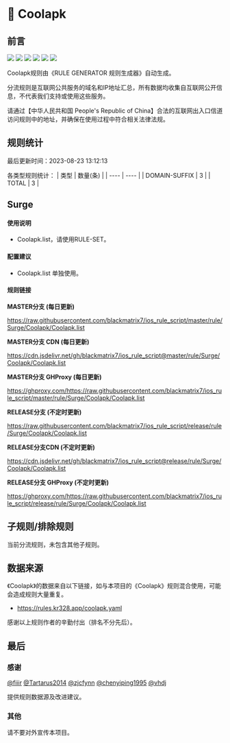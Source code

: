 # 🧸 Coolapk

## 前言

![](https://shields.io/badge/-移除重复规则-ff69b4) ![](https://shields.io/badge/-DOMAIN与DOMAIN--SUFFIX合并-green) ![](https://shields.io/badge/-DOMAIN--SUFFIX间合并-critical) ![](https://shields.io/badge/-DOMAIN与DOMAIN--KEYWORD合并-9cf) ![](https://shields.io/badge/-DOMAIN--SUFFIX与DOMAIN--KEYWORD合并-blue) ![](https://shields.io/badge/-IP--CIDR(6)合并-blueviolet) 

Coolapk规则由《RULE GENERATOR 规则生成器》自动生成。

分流规则是互联网公共服务的域名和IP地址汇总，所有数据均收集自互联网公开信息，不代表我们支持或使用这些服务。

请通过【中华人民共和国 People's Republic of China】合法的互联网出入口信道访问规则中的地址，并确保在使用过程中符合相关法律法规。

## 规则统计

最后更新时间：2023-08-23 13:12:13

各类型规则统计：
| 类型 | 数量(条)  | 
| ---- | ----  |
| DOMAIN-SUFFIX | 3  | 
| TOTAL | 3  | 


## Surge 

#### 使用说明
- Coolapk.list，请使用RULE-SET。

#### 配置建议
- Coolapk.list 单独使用。

#### 规则链接
**MASTER分支 (每日更新)**

https://raw.githubusercontent.com/blackmatrix7/ios_rule_script/master/rule/Surge/Coolapk/Coolapk.list

**MASTER分支 CDN (每日更新)**

https://cdn.jsdelivr.net/gh/blackmatrix7/ios_rule_script@master/rule/Surge/Coolapk/Coolapk.list

**MASTER分支 GHProxy (每日更新)**

https://ghproxy.com/https://raw.githubusercontent.com/blackmatrix7/ios_rule_script/master/rule/Surge/Coolapk/Coolapk.list

**RELEASE分支 (不定时更新)**

https://raw.githubusercontent.com/blackmatrix7/ios_rule_script/release/rule/Surge/Coolapk/Coolapk.list

**RELEASE分支CDN (不定时更新)**

https://cdn.jsdelivr.net/gh/blackmatrix7/ios_rule_script@release/rule/Surge/Coolapk/Coolapk.list

**RELEASE分支 GHProxy (不定时更新)**

https://ghproxy.com/https://raw.githubusercontent.com/blackmatrix7/ios_rule_script/release/rule/Surge/Coolapk/Coolapk.list

## 子规则/排除规则


当前分流规则，未包含其他子规则。

## 数据来源

《Coolapk》的数据来自以下链接，如与本项目的《Coolapk》规则混合使用，可能会造成规则大量重复。

- https://rules.kr328.app/coolapk.yaml


感谢以上规则作者的辛勤付出（排名不分先后）。

## 最后

### 感谢

[@fiiir](https://github.com/fiiir) [@Tartarus2014](https://github.com/Tartarus2014) [@zjcfynn](https://github.com/zjcfynn) [@chenyiping1995](https://github.com/chenyiping1995) [@vhdj](https://github.com/vhdj)

提供规则数据源及改进建议。

### 其他

请不要对外宣传本项目。